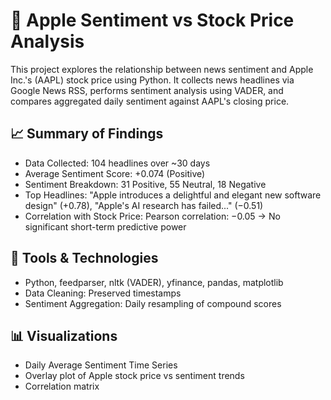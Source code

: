 # 📰 Apple Sentiment vs Stock Price Analysis
This project explores the relationship between news sentiment and Apple Inc.'s (AAPL) stock price using Python. It collects news headlines via Google News RSS, performs sentiment analysis using VADER, and compares aggregated daily sentiment against AAPL's closing price.

## 📈 Summary of Findings
- Data Collected: 104 headlines over ~30 days
- Average Sentiment Score: +0.074 (Positive)
- Sentiment Breakdown: 31 Positive, 55 Neutral, 18 Negative
- Top Headlines: "Apple introduces a delightful and elegant new software design" (+0.78), "Apple's AI research has failed..." (−0.51)
- Correlation with Stock Price: Pearson correlation: −0.05 → No significant short-term predictive power

## 🔧 Tools & Technologies
- Python, feedparser, nltk (VADER), yfinance, pandas, matplotlib
- Data Cleaning: Preserved timestamps
- Sentiment Aggregation: Daily resampling of compound scores

## 📊 Visualizations
- Daily Average Sentiment Time Series
- Overlay plot of Apple stock price vs sentiment trends
- Correlation matrix
